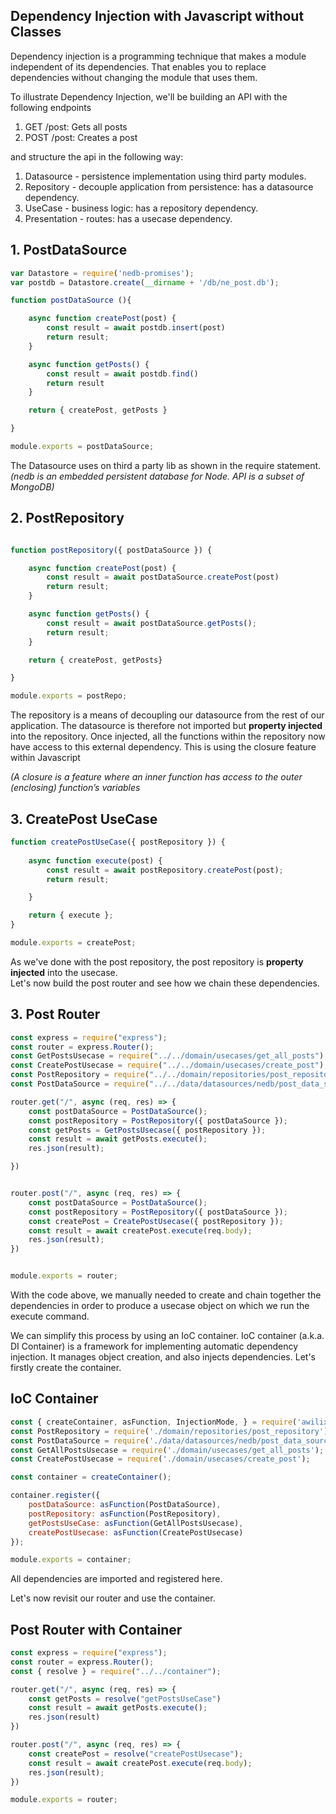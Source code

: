 ## Dependency Injection with Javascript without Classes

Dependency injection is a programming technique that makes a module independent of its dependencies. That enables you to replace dependencies without changing the module that uses them.

To illustrate Dependency Injection, we'll be building an API with the following endpoints

1. GET /post: Gets all posts
1. POST /post: Creates a post

and structure the api in the following way:

1. Datasource - persistence implementation using third party modules.
1. Repository - decouple application from persistence: has a datasource dependency.
1. UseCase - business logic: has a repository dependency.
1. Presentation - routes: has a usecase dependency.


## 1. PostDataSource
```js
var Datastore = require('nedb-promises');
var postdb = Datastore.create(__dirname + '/db/ne_post.db');

function postDataSource (){

    async function createPost(post) {
        const result = await postdb.insert(post)
        return result;
    }

    async function getPosts() {
        const result = await postdb.find()
        return result
    }

    return { createPost, getPosts }

}

module.exports = postDataSource;
```
The Datasource uses on third a party lib as shown in the require statement. <i>(nedb is an embedded persistent database for Node. API is a subset of MongoDB)</i>


## 2. PostRepository

```js

function postRepository({ postDataSource }) {

    async function createPost(post) {
        const result = await postDataSource.createPost(post)
        return result;
    }

    async function getPosts() {
        const result = await postDataSource.getPosts();
        return result;
    }

    return { createPost, getPosts}

}

module.exports = postRepo;
```
The repository is a means of decoupling our datasource from the rest of our application. The datasource is therefore not imported but **property injected** into the repository. Once injected, all the functions within the repository now have access to this external dependency. This is using the closure feature within Javascript

<i>(A closure is a feature where an inner function has access to the outer (enclosing) function’s variables</i>

## 3. CreatePost UseCase

```js
function createPostUseCase({ postRepository }) {
  
    async function execute(post) {
        const result = await postRepository.createPost(post);
        return result;

    }

    return { execute };
}

module.exports = createPost;
```
As we've done with the post repository, the post repository is **property injected** into the usecase.  
Let's now build the post router and see how we chain these dependencies. 


## 3. Post Router
```js
const express = require("express");
const router = express.Router();
const GetPostsUsecase = require("../../domain/usecases/get_all_posts");
const CreatePostUsecase = require("../../domain/usecases/create_post");
const PostRepository = require("../../domain/repositories/post_repository");
const PostDataSource = require("../../data/datasources/nedb/post_data_source");

router.get("/", async (req, res) => {
    const postDataSource = PostDataSource();
    const postRepository = PostRepository({ postDataSource });
    const getPosts = GetPostsUsecase({ postRepository });
    const result = await getPosts.execute();
    res.json(result);

})


router.post("/", async (req, res) => {
    const postDataSource = PostDataSource();
    const postRepository = PostRepository({ postDataSource });
    const createPost = CreatePostUsecase({ postRepository });
    const result = await createPost.execute(req.body);
    res.json(result);
})


module.exports = router;
```
With the code above, we manually needed to create and chain together the dependencies in order to produce a usecase object on which we run the execute command.

We can simplify this process by using an IoC container. IoC container (a.k.a. DI Container) is a framework for implementing automatic dependency injection. It manages object creation, and also injects dependencies. Let's firstly create the container.

## IoC Container
```js
const { createContainer, asFunction, InjectionMode, } = require('awilix');
const PostRepository = require('./domain/repositories/post_repository');
const PostDataSource = require('./data/datasources/nedb/post_data_source');
const GetAllPostsUsecase = require('./domain/usecases/get_all_posts');
const CreatePostUsecase = require('./domain/usecases/create_post');

const container = createContainer();

container.register({
    postDataSource: asFunction(PostDataSource),
    postRepository: asFunction(PostRepository),
    getPostsUseCase: asFunction(GetAllPostsUsecase),
    createPostUsecase: asFunction(CreatePostUsecase)
});

module.exports = container;
```
All dependencies are imported and registered here. 

Let's now revisit our router and use the container.

## Post Router with Container
```js
const express = require("express");
const router = express.Router();
const { resolve } = require("../../container");

router.get("/", async (req, res) => {
    const getPosts = resolve("getPostsUseCase")
    const result = await getPosts.execute();
    res.json(result)
})

router.post("/", async (req, res) => {
    const createPost = resolve("createPostUsecase");
    const result = await createPost.execute(req.body);
    res.json(result);
})

module.exports = router;

```
